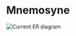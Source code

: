 Mnemosyne
=========

![Current ER diagram](https://www.lucidchart.com/publicSegments/view/50d47010-c100-400d-85c9-6e9e0a7f672e/image.png)
